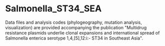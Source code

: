 # Salmonella_ST34_SEA
Data files and analysis codes (phylogeography, mutation analysis, visualization) are provided accompanying the publication "Multidrug resistance plasmids underlie clonal expansions and international spread of Salmonella enterica serotype 1,4,[5],12:i:- ST34 in Southeast Asia".

